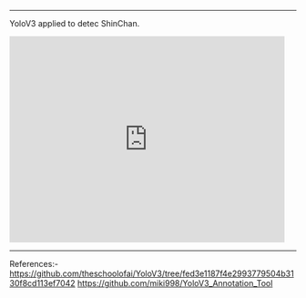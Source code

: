 *********************************************************************************************

YoloV3 applied to detec ShinChan.

<iframe width="483" height="362" src="https://www.youtube.com/embed/-6H8zP1qGI8" frameborder="0" allow="accelerometer; autoplay; encrypted-media; gyroscope; picture-in-picture" allowfullscreen></iframe>



*********************************************************************************************


References:-
https://github.com/theschoolofai/YoloV3/tree/fed3e1187f4e2993779504b3130f8cd113ef7042
https://github.com/miki998/YoloV3_Annotation_Tool
